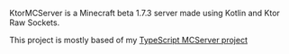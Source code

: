 KtorMCServer is a Minecraft beta 1.7.3 server made using Kotlin and Ktor Raw Sockets.

This project is mostly based of my [TypeScript MCServer project](https://github.com/MrMasrozYTLIVE/MCServer)
